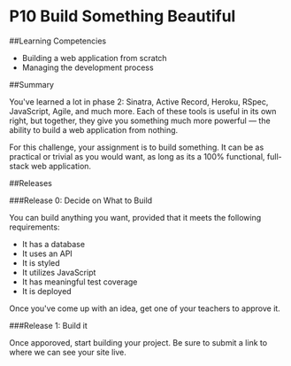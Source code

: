 # P10 Build Something Beautiful

##Learning Competencies

  * Building a web application from scratch
  * Managing the development process

##Summary

  You've learned a lot in phase 2: Sinatra, Active Record, Heroku, RSpec, JavaScript, Agile, and much more. Each of these tools is useful in its own right, but together, they give you something much more powerful — the ability to build a web application from nothing.

  For this challenge, your assignment is to build something. It can be as practical or trivial as you would want, as long as its a 100% functional, full-stack web application.

##Releases


###Release 0: Decide on What to Build

You can build anything you want, provided that it meets the following requirements:

- It has a database
- It uses an API
- It is styled
- It utilizes JavaScript
- It has meaningful test coverage
- It is deployed

Once you've come up with an idea, get one of your teachers to approve it.

###Release 1: Build it

Once apporoved, start building your project. Be sure to submit a link to where we
can see your site live.

